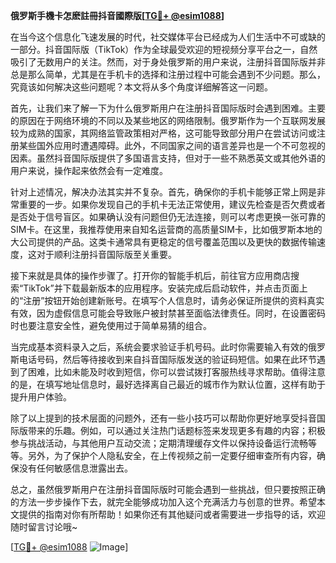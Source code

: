 **俄罗斯手機卡怎麽註冊抖音國際版[[TG💪+ @esim1088](https://t.me/s/esim1088)]**

在当今这个信息化飞速发展的时代，社交媒体平台已经成为人们生活中不可或缺的一部分。抖音国际版（TikTok）作为全球最受欢迎的短视频分享平台之一，自然吸引了无数用户的关注。然而，对于身处俄罗斯的用户来说，注册抖音国际版并非总是那么简单，尤其是在手机卡的选择和注册过程中可能会遇到不少问题。那么，究竟该如何解决这些问题呢？本文将从多个角度详细解答这一问题。

首先，让我们来了解一下为什么俄罗斯用户在注册抖音国际版时会遇到困难。主要的原因在于网络环境的不同以及某些地区的网络限制。俄罗斯作为一个互联网发展较为成熟的国家，其网络监管政策相对严格，这可能导致部分用户在尝试访问或注册某些国外应用时遭遇障碍。此外，不同国家之间的语言差异也是一个不可忽视的因素。虽然抖音国际版提供了多国语言支持，但对于一些不熟悉英文或其他外语的用户来说，操作起来依然会有一定难度。

针对上述情况，解决办法其实并不复杂。首先，确保你的手机卡能够正常上网是非常重要的一步。如果你发现自己的手机卡无法正常使用，建议先检查是否欠费或者是否处于信号盲区。如果确认没有问题但仍无法连接，则可以考虑更换一张可靠的SIM卡。在这里，我推荐使用来自知名运营商的高质量SIM卡，比如俄罗斯本地的大公司提供的产品。这类卡通常具有更稳定的信号覆盖范围以及更快的数据传输速度，这对于顺利注册抖音国际版至关重要。

接下来就是具体的操作步骤了。打开你的智能手机后，前往官方应用商店搜索“TikTok”并下载最新版本的应用程序。安装完成后启动软件，并点击页面上的“注册”按钮开始创建新账号。在填写个人信息时，请务必保证所提供的资料真实有效，因为虚假信息可能会导致账户被封禁甚至面临法律责任。同时，在设置密码时也要注意安全性，避免使用过于简单易猜的组合。

当完成基本资料录入之后，系统会要求验证手机号码。此时你需要输入有效的俄罗斯电话号码，然后等待接收到来自抖音国际版发送的验证码短信。如果在此环节遇到了困难，比如未能及时收到短信，你可以尝试拨打客服热线寻求帮助。值得注意的是，在填写地址信息时，最好选择离自己最近的城市作为默认位置，这样有助于提升用户体验。

除了以上提到的技术层面的问题外，还有一些小技巧可以帮助你更好地享受抖音国际版带来的乐趣。例如，可以通过关注热门话题标签来发现更多有趣的内容；积极参与挑战活动，与其他用户互动交流；定期清理缓存文件以保持设备运行流畅等等。另外，为了保护个人隐私安全，在上传视频之前一定要仔细审查所有内容，确保没有任何敏感信息泄露出去。

总之，虽然俄罗斯用户在注册抖音国际版时可能会遇到一些挑战，但只要按照正确的方法一步步操作下去，就完全能够成功加入这个充满活力与创意的世界。希望本文提供的指南对你有所帮助！如果你还有其他疑问或者需要进一步指导的话，欢迎随时留言讨论哦~

[[TG💪+ @esim1088](https://t.me/s/esim1088) ![Image](https://i.postimg.cc/4NQfJmqS/Snipaste-2025-05-13-00-14-12.png)]